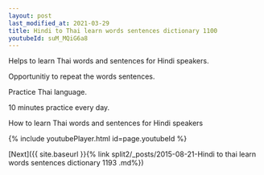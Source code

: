 ```yaml
---
layout: post
last_modified_at: 2021-03-29
title: Hindi to Thai learn words sentences dictionary 1100 
youtubeId: suM_MQiG6a8
---
```

 
 
Helps to learn Thai words and sentences for Hindi speakers.

Opportunitiy to repeat the words sentences. 

Practice Thai language. 
 
10 minutes practice every day. 
 
How to learn Thai words and sentences for Hindi speakers 
 
{% include youtubePlayer.html id=page.youtubeId %}
 
 
[Next]({{ site.baseurl }}{% link  split2/_posts/2015-08-21-Hindi to thai learn words sentences dictionary 1193 .md%})
 

